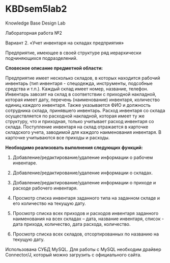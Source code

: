# KBDsem5lab2
Knowledge Base Design Lab

Лабораторная работа №2

Вариант 2. «Учет инвентаря на складах предприятия»

Предприятие, имеющее в своей структуре ряд иерархически подчиняющихся подразделений. 

**Словесное описание предметной области:** 

Предприятие имеет несколько складов, в которых находится рабочий инвентарь (тип инвентаря - спецодежда, инструменты, подсобные средства и т.п.). Каждый склад имеет номер, название, телефон. Инвентарь завозят на склад в соответствии с приходной накладной, которая имеет дату, перечень (наименование) инвентаря, количество единиц каждого инвентаря. Также указывается ФИО и должность сотрудника склада, принявшего инвентарь. Расход инвентаря со склада осуществляется по расходной накладной, которая имеет ту же структуру, что и приходная, только учитывает расход инвентаря со склада. Поступление инвентаря на склад отражается в карточке складского учета, заводимой для каждого наименования инвентаря. В карточке учитываются все приходы и расходы.

**Необходимо реализовать выполнения следующих функций:**

1) Добавление/редактирование/удаление информации о рабочем инвентаре.

2) Добавление/редактирование/удаление информации о складах.

3) Добавление/редактирование/удаление информации о приходе и расходе рабочего инвентаря.

4) Просмотр списка инвентаря заданного типа на заданном складе и его количество на текущую дату.

5) Просмотр списка всех приходов и расходов инвентаря заданного наименования на всех складах – дата, название инвентаря, список - дата прихода, количество, дата расхода, количество.

6) Просмотр списка всех складов, отсортированных по названию на текущую дату.

Использована СУБД MySQL. Для работы с MySQL необходим драйвер Connector/J, который можно загрузить с официального сайта.
